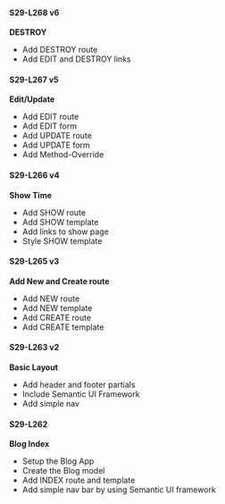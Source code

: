 #### S29-L268 v6  
**DESTROY**  
* Add DESTROY route  
* Add EDIT and DESTROY links  

#### S29-L267 v5
**Edit/Update**  
* Add EDIT route  
* Add EDIT form  
* Add UPDATE route  
* Add UPDATE form  
* Add Method-Override  

#### S29-L266 v4  
**Show Time**  
* Add SHOW route  
* Add SHOW template  
* Add links to show page  
* Style SHOW template  

#### S29-L265 v3  
**Add New and Create route**  
* Add NEW route  
* Add NEW template  
* Add CREATE route  
* Add CREATE template  

#### S29-L263 v2  
**Basic Layout**  
* Add header and footer partials  
* Include Semantic UI Framework   
* Add simple nav  

#### S29-L262  
**Blog Index**  
* Setup the Blog App  
* Create the Blog model  
* Add INDEX route and template  
* Add simple nav bar by using Semantic UI framework  